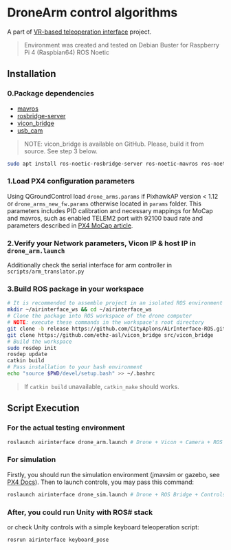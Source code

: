 # DroneArm control algorithms

A part of [VR-based teleoperation interface](https://github.com/Y-Grigoriy/VR-based_teleoperation_interface) project.

> Environment was created and tested on Debian Buster for Raspberry Pi 4 (Raspbian64)
> ROS Noetic

## Installation

### 0.Package dependencies

- [mavros](https://docs.px4.io/master/en/ros/mavros_installation.html)
- [rosbridge-server](https://github.com/RobotWebTools/rosbridge_suite/tree/ros1)
- [vicon_bridge](https://github.com/ethz-asl/vicon_bridge)
- [usb_cam](https://github.com/ros-drivers/usb_cam)

> NOTE: vicon_bridge is available on GitHub. Please, build it from source. See step 3 below.

```bash
sudo apt install ros-noetic-rosbridge-server ros-noetic-mavros ros-noetic-mavros-extras ros-noetic-usb-cam
```

### 1.Load PX4 configuration parameters

Using QGroundControl load `drone_arms.params` if PixhawkAP version < 1.12 or `drone_arms_new_fw.params` otherwise located in `params` folder. This parameters includes PID calibration and necessary mappings for MoCap and mavros,
such as enabled TELEM2 port with 92100 baud rate and parameters described in [PX4 MoCap article](https://docs.px4.io/master/en/ros/external_position_estimation.html).

### 2.Verify your Network parameters, Vicon IP & host IP in `drone_arm.launch`

Additionally check the serial interface for arm controller in `scripts/arm_translator.py`

### 3.Build ROS package in your workspace

```bash
# It is recommended to assemble project in an isolated ROS environment
mkdir ~/airinterface_ws && cd ~/airinterface_ws
# Clone the package into ROS workspace of the drone computer
# NOTE: execute these commands in the workspace's root directory
git clone -b release https://github.com/CityAplons/AirInterface-ROS.git src/airinterface_drone
git clone https://github.com/ethz-asl/vicon_bridge src/vicon_bridge
# Build the workspace
sudo rosdep init 
rosdep update
catkin build
# Pass installation to your bash environment
echo "source $PWD/devel/setup.bash" >> ~/.bashrc
```

> If `catkin build` unavailable, `catkin_make` should works.

## Script Execution

### For the actual testing environment

```bash
roslaunch airinterface drone_arm.launch # Drone + Vicon + Camera + ROS Bridge + Controls 
```

### For simulation

Firstly, you should run the simulation environment (jmavsim or gazebo, see [PX4 Docs](https://docs.px4.io/master/en/simulation/)). Then to launch controls, you may pass this command:

```bash
roslaunch airinterface drone_sim.launch # Drone + ROS Bridge + Controls 
```

### After, you could run Unity with ROS# stack

or check Unity controls with a simple keyboard teleoperation script:

```bash
rosrun airinterface keyboard_pose
```
